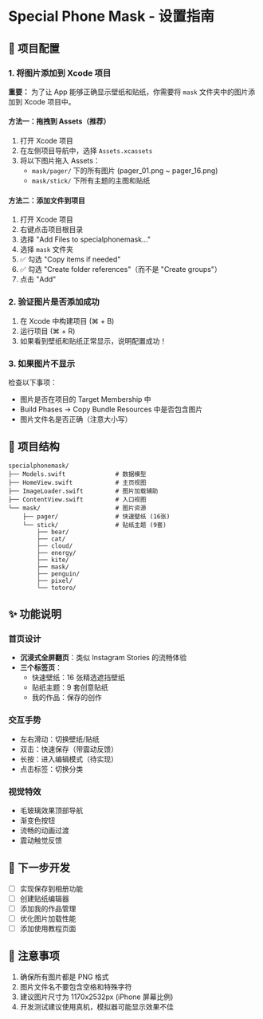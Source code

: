 # Special Phone Mask - 设置指南

## 📱 项目配置

### 1. 将图片添加到 Xcode 项目

**重要：** 为了让 App 能够正确显示壁纸和贴纸，你需要将 `mask` 文件夹中的图片添加到 Xcode 项目中。

#### 方法一：拖拽到 Assets（推荐）

1. 打开 Xcode 项目
2. 在左侧项目导航中，选择 `Assets.xcassets`
3. 将以下图片拖入 Assets：
   - `mask/pager/` 下的所有图片 (pager_01.png ~ pager_16.png)
   - `mask/stick/` 下所有主题的主图和贴纸

#### 方法二：添加文件到项目

1. 打开 Xcode 项目
2. 右键点击项目根目录
3. 选择 "Add Files to specialphonemask..."
4. 选择 `mask` 文件夹
5. ✅ 勾选 "Copy items if needed"
6. ✅ 勾选 "Create folder references"（而不是 "Create groups"）
7. 点击 "Add"

### 2. 验证图片是否添加成功

1. 在 Xcode 中构建项目 (⌘ + B)
2. 运行项目 (⌘ + R)
3. 如果看到壁纸和贴纸正常显示，说明配置成功！

### 3. 如果图片不显示

检查以下事项：
- 图片是否在项目的 Target Membership 中
- Build Phases → Copy Bundle Resources 中是否包含图片
- 图片文件名是否正确（注意大小写）

## 🎨 项目结构

```
specialphonemask/
├── Models.swift              # 数据模型
├── HomeView.swift            # 主页视图
├── ImageLoader.swift         # 图片加载辅助
├── ContentView.swift         # 入口视图
└── mask/                     # 图片资源
    ├── pager/                # 快速壁纸 (16张)
    └── stick/                # 贴纸主题 (9套)
        ├── bear/
        ├── cat/
        ├── cloud/
        ├── energy/
        ├── kite/
        ├── mask/
        ├── penguin/
        ├── pixel/
        └── totoro/
```

## ✨ 功能说明

### 首页设计
- **沉浸式全屏翻页**：类似 Instagram Stories 的流畅体验
- **三个标签页**：
  - 快速壁纸：16 张精选遮挡壁纸
  - 贴纸主题：9 套创意贴纸
  - 我的作品：保存的创作

### 交互手势
- 左右滑动：切换壁纸/贴纸
- 双击：快速保存（带震动反馈）
- 长按：进入编辑模式（待实现）
- 点击标签：切换分类

### 视觉特效
- 毛玻璃效果顶部导航
- 渐变色按钮
- 流畅的动画过渡
- 震动触觉反馈

## 🚀 下一步开发

- [ ] 实现保存到相册功能
- [ ] 创建贴纸编辑器
- [ ] 添加我的作品管理
- [ ] 优化图片加载性能
- [ ] 添加使用教程页面

## 📝 注意事项

1. 确保所有图片都是 PNG 格式
2. 图片文件名不要包含空格和特殊字符
3. 建议图片尺寸为 1170x2532px (iPhone 屏幕比例)
4. 开发测试建议使用真机，模拟器可能显示效果不佳

